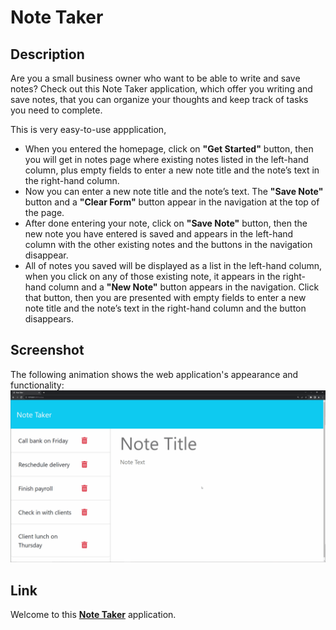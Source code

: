 # Note Taker

## Description
Are you a small business owner who want to be able to write and save notes? Check out this Note Taker application, which offer you writing and save notes, that you can organize your thoughts and keep track of tasks you need to complete.

This is very easy-to-use appplication,

- When you entered the homepage, click on **"Get Started"** button, then you will get in notes page where existing notes listed in the left-hand column, plus empty fields to enter a new note title and the note’s text in the right-hand column.
- Now you can enter a new note title and the note’s text. The **"Save Note"** button and a **"Clear Form"** button appear in the navigation at the top of the page.
- After done entering your note, click on **"Save Note"** button, then the new note you have entered is saved and appears in the left-hand column with the other existing notes and the buttons in the navigation disappear.
- All of notes you saved will be displayed as a list in the left-hand column, when you click on any of those existing note, it appears in the right-hand column and a **"New Note"** button appears in the navigation. Click that button, then you are presented with empty fields to enter a new note title and the note’s text in the right-hand column and the button disappears.

## Screenshot
The following animation shows the web application's appearance and functionality:
![Mock Up Image](./public/assets/image/11-express-homework-demo.gif)

## Link
Welcome to this **[Note Taker]()** application.